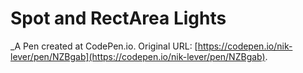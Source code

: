 # Spot and RectArea Lights 
 _A Pen created at CodePen.io. Original URL: [https://codepen.io/nik-lever/pen/NZBgab](https://codepen.io/nik-lever/pen/NZBgab).

 